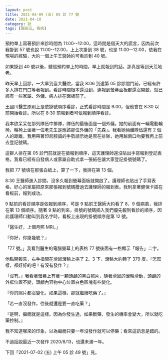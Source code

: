 ```yaml
---
layout: post
title: 2021-04-09 (五) 05 診 77 號
date: 2021-04-10
category: 誌
tags: [腦袋瓜, 看病]
---
```


預約單上寫著預計來診時間為 11:00--12:00，這時間是個天大的謊言，因為前次我掛到 57 號也說 11:00--12:00，上上次掛到 38 號，也是 11:00--12:00，依我在現場的經驗，大約一個上午王醫師約可看診到 40 號。

如果掛到 40 號以後，聽信預約單上的時間，早上就報到的話，那真是等到天荒地老。

<!--more-->

昨天早上回診，一大早到臺大醫院，當我 8:06 到達第 05 診診間門前，已經有許多人排在門口等著報到。看診時間根本還沒到，連報到螢幕面板都還沒開啟，就已經有一些家屬、外傭、病人排在面板前了。

王國川醫生原則上是依掛號順序看診，正式看診時間是 9:00，但他會在 8:30 以前開始看診。所以在 8:30 前報到者可依報到順序看診。

我本欲呆呆在那列隊伍中排隊，隊伍的最後面是一個外傭，她的前面有一輛電動輪椅，輪椅上坐著一位老先生是應該那位外傭的「先森」。我看她倆離隊伍還有 2 個人的距離，我用帶著印尼腔調的手勢請示她是否在排隊，她用越南口吻要我再上前去登記號碼。

這群人排在第 05 診門前就是在搶報到順序，這天護理師還沒貼出手寫報到登記表格，我看已經有自發病人或家屬自助式拿一張紙在讓大家登記掛號號碼了。

我把 77 號填在那張白紙上，算了一下，我排在第 13 個。

8:30 王醫師進入診間，沒多久報到螢幕面板就開啟了。護理師也貼出了手寫表格，好心的家屬把原來那張報到號碼謄過去護理師的報到表。我則拿著健保卡插在看板前，報到成功。

9 點前的看診順序是依報到順序，可是 9 點前王醫師大約看了 8、9 個病患，我排在第 13 個順序。隨著 9 點的到來，掛號的號碼插入我們優先報到看診的順序，因此護理師口動叫到我名字時，看板上出現的掛號順序是第 12 號。

「醫生好，上個月照 MRI。」

『你好，你掛幾號？』

「77 號。」我看到醫生的電腦螢幕上的表格 77 號後面有一格顯示「報告」二字。

他點開報告，右手指間在滑鼠滾輪上捲了 2、3 下，滾輪大約轉了 379 度。『怎麼樣，都好好的吧！有沒有發作？』

「沒有。」我看著螢幕上有著一顆頭顱的黑白照片，隨著滑鼠的滾輪滑動，頭顱的外框位置不變，頭顱內容物中心位置白色區塊有些變化。

『你的照片都沒變化，如果這樣，那就繼續吃藥了。』

「若一直沒發作，往後就還是要一直吃藥？」

『是啊，癲癇就是這樣。因為你發生過，如果斷藥，發生的機率會變大，所以就吃藥控制。』

我不知道哪來的印象，以為癲癇只要一年沒發作就可以停藥；看來這訊息是錯的。

不過話說最近一次發作 2020/8/13，也還未滿一年。

下回「2021-07-02 (五) 上午 05 診 49 號」見。
